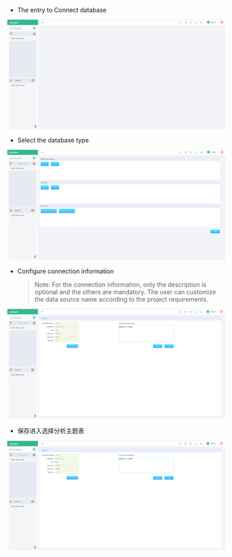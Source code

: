 * The entry to Connect database 

![](/assets/connect-oracle.png)

* Select the database type

![](/assets/connect-oracle_1.png)

* Configure connection information
  > Note: For the connection information, only the description is optional and the others are mandatory. The user can customize the data source name according to the project requirements.

![](/assets/connect-oracle_2.png)

* 保存进入选择分析主题表

![](/assets/connect-oracle_3.png)

